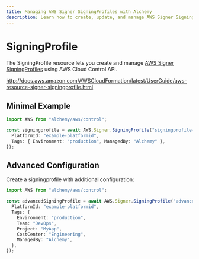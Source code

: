 ```yaml
---
title: Managing AWS Signer SigningProfiles with Alchemy
description: Learn how to create, update, and manage AWS Signer SigningProfiles using Alchemy Cloud Control.
---
```


# SigningProfile

The SigningProfile resource lets you create and manage [AWS Signer SigningProfiles](https://docs.aws.amazon.com/signer/latest/userguide/) using AWS Cloud Control API.

http://docs.aws.amazon.com/AWSCloudFormation/latest/UserGuide/aws-resource-signer-signingprofile.html

## Minimal Example

```ts
import AWS from "alchemy/aws/control";

const signingprofile = await AWS.Signer.SigningProfile("signingprofile-example", {
  PlatformId: "example-platformid",
  Tags: { Environment: "production", ManagedBy: "Alchemy" },
});
```

## Advanced Configuration

Create a signingprofile with additional configuration:

```ts
import AWS from "alchemy/aws/control";

const advancedSigningProfile = await AWS.Signer.SigningProfile("advanced-signingprofile", {
  PlatformId: "example-platformid",
  Tags: {
    Environment: "production",
    Team: "DevOps",
    Project: "MyApp",
    CostCenter: "Engineering",
    ManagedBy: "Alchemy",
  },
});
```

